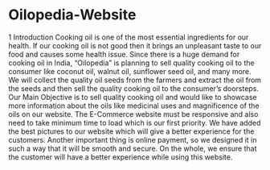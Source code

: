 # Oilopedia-Website

1 Introduction
Cooking oil is one of the most essential ingredients for our health. If our cooking oil is not good then
it brings an unpleasant taste to our food and causes some health issue. Since there is a huge demand
for cooking oil in India, “Oilopedia” is planning to sell quality cooking oil to the consumer like
coconut oil, walnut oil, sunflower seed oil, and many more. We will collect the quality oil seeds from
the farmers and extract the oil from the seeds and then sell the quality cooking oil to the consumer’s
doorsteps. Our Main Objective is to sell quality cooking oil and would like to showcase more
information about the oils like medicinal uses and magnificence of the oils on our website.
The E-Commerce website must be responsive and also need to take minimum time to load which is our first
priority. We have added the best pictures to our website which will give a better experience for the
customers. Another important thing is online payment, so we designed it in such a way that it will
be smooth and secure. On the whole, we ensure that the customer will have a better experience while
using this website.

